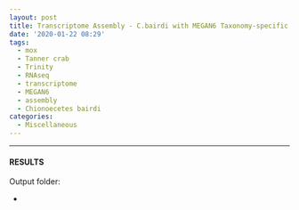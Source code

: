 ```yaml
---
layout: post
title: Transcriptome Assembly - C.bairdi with MEGAN6 Taxonomy-specific Reads with Trinity on Mox
date: '2020-01-22 08:29'
tags: 
  - mox
  - Tanner crab
  - Trinity
  - RNAseq
  - transcriptome
  - MEGAN6
  - assembly
  - Chionoecetes bairdi
categories: 
  - Miscellaneous
---
```




---

#### RESULTS

Output folder:

- []()

